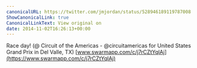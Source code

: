 ```yaml
---
canonicalURL: https://twitter.com/jmjordan/status/528946189119787008
ShowCanonicalLink: true
CanonicalLinkText: View original on
date: 2014-11-02T16:26:13+00:00
---
```

Race day! (@ Circuit of the Americas - @circuitamericas for United States Grand Prix in Del Valle, TX) [www.swarmapp.com/c/j7rCZtYqlAj](https://www.swarmapp.com/c/j7rCZtYqlAj)